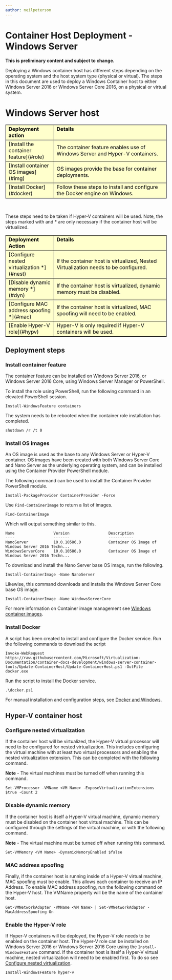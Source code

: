 ```yaml
---
author: neilpeterson
---
```


# Container Host Deployment - Windows Server

**This is preliminary content and subject to change.** 

Deploying a Windows container host has different steps depending on the operating system and the host system type (physical or virtual). The steps in this document are used to deploy a Windows Container host to either Windows Server 2016 or Windows Server Core 2016, on a physical or virtual system.

# Windows Server host

<table border="1" style="background-color:FFFFCC;border-collapse:collapse;border:1px solid FFCC00;color:000000;width:100%" cellpadding="5" cellspacing="5">
<tr valign="top">
<td width = "30%"><strong>Deployment action</strong></td>
<td width = "70%"><strong>Details</strong></td>
</tr>
<tr>
<td>[Install the container feature](#role)</td>
<td>The container feature enables use of Windows Server and Hyper-V containers.</td>
</tr>
<tr>
<td>[Install container OS images](#img)</td>
<td>OS images provide the base for container deployments.</td>
</tr>
<tr>
<td>[Install Docker](#docker)</td>
<td>Follow these steps to install and configure the Docker engine on Windows.</td>
</tr>
</table>

<br />

These steps need to be taken if Hyper-V containers will be used. Note, the steps marked with and * are only necessary if the container host will be virtualized.

<table border="1" style="background-color:FFFFCC;border-collapse:collapse;border:1px solid FFCC00;color:000000;width:100%" cellpadding="5" cellspacing="5">
<tr valign="top">
<td width = "30%"><strong>Deployment Action</strong></td>
<td width = "70%"><strong>Details</strong></td>
</tr>
<tr>
<td>[Configure nested virtualization *](#nest)</td>
<td>If the container host is virtualized, Nested Virtualization needs to be configured.</td>
</tr>
<tr>
<td>[Disable dynamic memory *](#dyn)</td>
<td>If the container host is virtualized, dynamic memory must be disabled.</td>
</tr>
<tr>
<td>[Configure MAC address spoofing *](#mac)</td>
<td>If the container host is virtualized, MAC spoofing will need to be enabled.</td>
</tr>
<tr>
<td>[Enable Hyper-V role](#hypv) </td>
<td>Hyper-V is only required if Hyper-V containers will be used.</td>
</tr>
</table>

## Deployment steps

### <a name=role></a>Install container feature

The container feature can be installed on Windows Server 2016, or Windows Server 2016 Core, using Windows Server Manager or PowerShell.

To install the role using PowerShell, run the following command in an elevated PowerShell session.

```none
Install-WindowsFeature containers
```
The system needs to be rebooted when the container role installation has completed.

```none
shutdown /r /t 0
```

### <a name=img></a>Install OS images

An OS image is used as the base to any Windows Server or Hyper-V container. OS images have been created with both Windows Server Core and Nano Server as the underlying operating system, and can be installed using the Container Provider PowerShell module. 

The following command can be used to install the Container Provider PowerShell module.

```none
Install-PackageProvider ContainerProvider -Force
```

Use `Find-ContainerImage` to return a list of images.
```none
Find-ContainerImage
```

Which will output something similar to this.

```none
Name                 Version                 Description
----                 -------                 -----------
NanoServer           10.0.10586.0            Container OS Image of Windows Server 2016 Techn...
WindowsServerCore    10.0.10586.0            Container OS Image of Windows Server 2016 Techn...

```
To download and install the Nano Server base OS image, run the following.

```none
Install-ContainerImage -Name NanoServer
```

Likewise, this command downloads and installs the Windows Server Core base OS image.

```none
Install-ContainerImage -Name WindowsServerCore
```

For more information on Container image management see [Windows container images](../management/manage_images.md).
 
### <a name=docker></a>Install Docker

A script has been created to install and configure the Docker service. Run the following commands to download the script

```none
Invoke-WebRequest https://raw.githubusercontent.com/Microsoft/Virtualization-Documentation/container-docs-development/windows-server-container-tools/Update-ContainerHost/Update-ContainerHost.ps1 -OutFile docker.exe
```
Run the script to install the Docker service.

```none
.\docker.ps1
```
For manual installation and configuration steps, see [Docker and Windows](../docker/docker_windows.md).

## Hyper-V container host

### <a name=nest></a>Configure nested virtualization

If the container host will be virtualized, the Hyper-V virtual processor will need to be configured for nested virtualization. This includes configuring the virtual machine with at least two virtual processors and enabling the nested virtualization extension. This can be completed with the following command.

**Note** - The virtual machines must be turned off when running this command.

```none
Set-VMProcessor -VMName <VM Name> -ExposeVirtualizationExtensions $true -Count 2
```

### <a name=dyn></a>Disable dynamic memory

If the container host is itself a Hyper-V virtual machine, dynamic memory must be disabled on the container host virtual machine. This can be configured through the settings of the virtual machine, or with the following command.

**Note** - The virtual machine must be turned off when running this command.

```none
Set-VMMemory <VM Name> -DynamicMemoryEnabled $false
``` 

### <a name=mac></a>MAC address spoofing

Finally, if the container host is running inside of a Hyper-V virtual machine, MAC spoofing must be enable. This allows each container to receive an IP Address. To enable MAC address spoofing, run the following command on the Hyper-V host. The VMName property will be the name of the container host.

```none
Get-VMNetworkAdapter -VMName <VM Name> | Set-VMNetworkAdapter -MacAddressSpoofing On
```

### <a name=hypv></a>Enable the Hyper-V role

If Hyper-V containers will be deployed, the Hyper-V role needs to be enabled on the container host. The Hyper-V role can be installed on Windows Server 2016 or Windows Server 2016 Core using the `Install-WindowsFeature` command. If the container host is itself a Hyper-V virtual machine, nested virtualization will need to be enabled first. To do so see [Configure nested virtualization]( #nest).

```none
Install-WindowsFeature hyper-v
```

